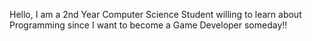 Hello, I am a 2nd Year Computer Science Student willing to learn about Programming since I want to become a Game Developer someday!!
